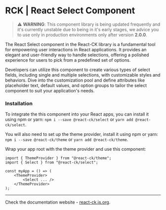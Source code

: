 # RCK | React Select Component

> :warning: **WARNING**: This component library is being updated frequently and it's currently unstable due to being in it's early stages, we advice you to use only in production environments only after version **2.0.0**.

The React Select component in the React-CK library is a fundamental tool for empowering user interactions in React applications. It provides an elegant and user-friendly way to handle selections, offering a polished experience for users to pick from a predefined set of options.

Developers can utilize this component to create various types of select fields, including single and multiple selections, with customizable styles and behaviors. Dive into the customization pool and define attributes like placeholder text, default values, and option groups to tailor the select component to suit your application's needs.

### Installation 

To integrate the this component into your React apps, you can install it using npm or yarn: `npm i --save @react-ck/select` or `yarn add @react-ck/select`.

You will also need to set up the theme provider, install it using npm or yarn: `npm i --save @react-ck/theme` or `yarn add @react-ck/theme`.

Wrap your app root with the theme provider and use this component:

```tsx
import { ThemeProvider } from "@react-ck/theme";
import { Select } from "@react-ck/select";

const myApp = () => (
    <ThemeProvider>
        <Select ... />
    </ThemeProvider>
);
```

<!-- storybook-ignore -->

---

Check the documentation website - [react-ck.js.org](https://react-ck.js.org).